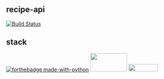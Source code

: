 ## recipe-api

[![Build Status](https://travis-ci.org/harry100/recipe-api.svg?branch=main)](https://travis-ci.org/harry100/recipe-api)

## stack
[![forthebadge made-with-python](http://ForTheBadge.com/images/badges/made-with-python.svg)](https://www.python.org/)
<code><img height="50" width="100" src="https://img.shields.io/badge/PYTHON-3.7-blue"></code>
<code><img height="20" width="80" src="https://img.shields.io/badge/PYTHON-3.7-blue"></code>
